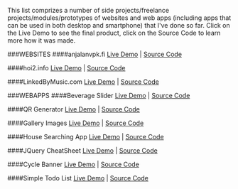 This list comprizes a number of side projects/freelance projects/modules/prototypes of websites and web apps (including apps that can be used in both desktop and smartphone) that I've done so far. Click on the Live Demo to see the final product, click on the Source Code to learn more how it was made.

###WEBSITES
####anjalanvpk.fi
[Live Demo](http://anjalanvpk.fi/sis%C3%A4lt%C3%B6/ajoneuvot) |
[Source Code](https://github.com/vinhnghi223/WEB-LAB/tree/gh-pages/anjalanvpk.fi)

####hoi2.info
[Live Demo](http://www.viihdetta.fi/lindholmdemo/) |
[Source Code](https://github.com/vinhnghi223/WEB-LAB/tree/gh-pages/hoi2.info)

####LinkedByMusic.com
[Live Demo](http://www.codingisloving.com/WEBAPPS/smallprojects/LinkedByMusic.com/index.html) |
[Source Code](https://github.com/vinhnghi223/WEB-LAB/tree/gh-pages/LinkedByMusic.com)


###WEBAPPS
####Beverage Slider
[Live Demo](http://www.codingisloving.com/WEBAPPS/smallprojects/beverageslider/scroll2.html) |
[Source Code](https://github.com/vinhnghi223/WEB-APPS-PROJECTS/tree/gh-pages/Beverage-Slider)

####QR Generator
[Live Demo](http://www.codingisloving.com/WEBAPPS/smallprojects/qrgenerator/index.html) |
[Source Code](https://github.com/vinhnghi223/WEB-APPS-PROJECTS/tree/gh-pages/QR-Generator/www)

####Gallery Images
[Live Demo](http://www.codingisloving.com/WEBAPPS/smallprojects/Gallery%20Images/index.html) |
[Source Code](https://github.com/vinhnghi223/WEB-LAB/tree/gh-pages/Gallery%20Images)

####House Searching App
[Live Demo](http://www.codingisloving.com/WEBAPPS/smallprojects/House%20Searching%20App/index.html) |
[Source Code](https://github.com/vinhnghi223/WEB-LAB/tree/gh-pages/House%20Searching%20App)

####JQuery CheatSheet
[Live Demo](http://www.codingisloving.com/WEBAPPS/smallprojects/JQuery%20CheatSheet/index.html) |
[Source Code](https://github.com/vinhnghi223/WEB-LAB/tree/gh-pages/JQuery%20CheatSheet)

####Cycle Banner
[Live Demo](http://www.codingisloving.com/WEBAPPS/smallprojects/jquery_cycle/index.html) |
[Source Code](https://github.com/vinhnghi223/WEB-LAB/tree/gh-pages/jquery_cycle)

####Simple Todo List
[Live Demo](http://www.codingisloving.com/WEBAPPS/smallprojects/Simple%20List/index.html) |
[Source Code](https://github.com/vinhnghi223/WEB-LAB/tree/gh-pages/Simple%20List)




